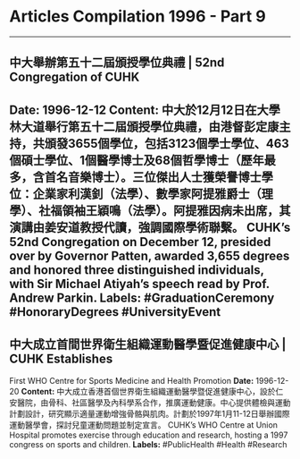 # Articles Compilation 1996 - Part 9
---
## 中大舉辦第五十二屆頒授學位典禮 | 52nd Congregation of CUHK
**Date:** 1996-12-12
**Content:**
中大於12月12日在大學林大道舉行第五十二屆頒授學位典禮，由港督彭定康主持，共頒發3655個學位，包括3123個學士學位、463個碩士學位、1個醫學博士及68個哲學博士（歷年最多，含首名音樂博士）。三位傑出人士獲榮譽博士學位：企業家利漢釗（法學）、數學家阿提雅爵士（理學）、社福領袖王穎鳴（法學）。阿提雅因病未出席，其演講由姜安道教授代讀，強調國際學術聯繫。
CUHK’s 52nd Congregation on December 12, presided over by Governor
Patten, awarded 3,655 degrees and honored three distinguished
individuals, with Sir Michael Atiyah’s speech read by Prof. Andrew
Parkin.
**Labels:** #GraduationCeremony #HonoraryDegrees #UniversityEvent
---
## 中大成立首間世界衛生組織運動醫學暨促進健康中心 | CUHK Establishes
First WHO Centre for Sports Medicine and Health Promotion
**Date:** 1996-12-20
**Content:**
中大成立香港首個世界衛生組織運動醫學暨促進健康中心，設於仁安醫院，由骨科、社區醫學及內科學系合作，推廣運動健康。中心提供體檢與運動計劃設計，研究顯示適量運動增強骨骼與肌肉。計劃於1997年1月11-12日舉辦國際運動醫學會，探討兒童運動問題並制定宣言。
CUHK’s WHO Centre at Union Hospital promotes exercise through education
and research, hosting a 1997 congress on sports and children.
**Labels:** #PublicHealth #Health #Research
